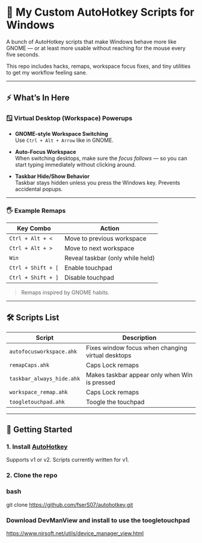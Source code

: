 # 🧠 My Custom AutoHotkey Scripts for Windows

A bunch of AutoHotkey scripts that make Windows behave more like GNOME — or at least more usable without reaching for the mouse every five seconds.

This repo includes hacks, remaps, workspace focus fixes, and tiny utilities to get my workflow feeling sane.

---

## ⚡ What’s In Here

### 🪟 Virtual Desktop (Workspace) Powerups

- **GNOME-style Workspace Switching**  
  Use  `Ctrl + Alt + Arrow` like in GNOME.

- **Auto-Focus Workspace**  
  When switching desktops, make sure the *focus follows* — so you can start typing immediately without clicking around.

- **Taskbar Hide/Show Behavior**  
  Taskbar stays hidden unless you press the Windows key. Prevents accidental popups.

---

### 🖐 Example Remaps

| Key Combo | Action |
|-----------|--------|
| `Ctrl + Alt + <` | Move to previous workspace |
| `Ctrl + Alt + >` | Move to next workspace |
| `Win` | Reveal taskbar (only while held) |
| `Ctrl + Shift + [` | Enable touchpad |
| `Ctrl + Shift + ]` | Disable touchpad |

> Remaps inspired by GNOME habits.

---

## 🛠 Scripts List

| Script | Description |
|--------|-------------|
| `autofocusworkspace.ahk` | Fixes window focus when changing virtual desktops |
| `remapCaps.ahk` | Caps Lock remaps |
| `taskbar_always_hide.ahk` | Makes taskbar appear only when Win is pressed |
| `workspace_remap.ahk` | Caps Lock remaps |
| `toogletouchpad.ahk` | Toogle the touchpad |


---

## 🚀 Getting Started

### 1. Install [AutoHotkey](https://www.autohotkey.com/)
Supports v1 or v2. Scripts currently written for v1.

### 2. Clone the repo

### bash
git clone https://github.com/fserS07/autohotkey.git 

### Download DevManView and install to use the toogletouchpad
https://www.nirsoft.net/utils/device_manager_view.html
